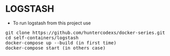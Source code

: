 # LOGSTASH

- To run logstash from this project use

<pre>
git clone https://github.com/huntercodexs/docker-series.git .
cd self-containers/logstash
docker-compose up --build (in first time)
docker-compose start (in others case)
</pre>

